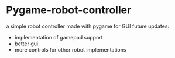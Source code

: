# Pygame-robot-controller
a simple robot controller made with pygame for GUI
future updates:
 * implementation of gamepad support
 * better gui
 * more controls for other robot implementations
